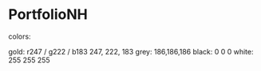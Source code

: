 # PortfolioNH

colors:

gold: r247 / g222 / b183 247, 222, 183
grey: 186,186,186
black: 0 0 0
white: 255 255 255
